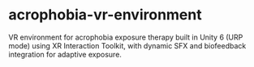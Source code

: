 # acrophobia-vr-environment
VR environment for acrophobia exposure therapy built in Unity 6 (URP mode) using XR Interaction Toolkit, with dynamic SFX and biofeedback integration for adaptive exposure.
